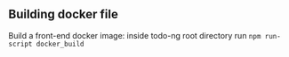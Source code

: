 ## Building docker file
Build a front-end docker image: inside todo-ng root directory run `npm run-script docker_build`
